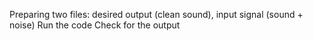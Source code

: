 Preparing two files: desired output (clean sound), input signal (sound + noise)
Run the code
Check for the output

